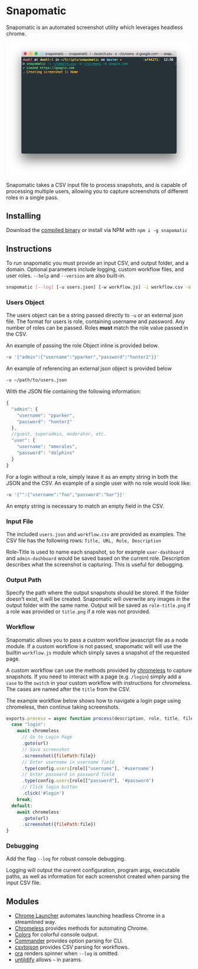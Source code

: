 # Snapomatic
Snapomatic is an automated screenshot utility which leverages headless chrome.

![Snapomatic in process of capturing screenshots](https://raw.githubusercontent.com/thedannywahl/snapomatic/master/example/inprogress.png "Snapomatic in process of capturing screenshots")

Snapomatic takes a CSV input file to process snapshots, and is capable of processing multiple users, allowing you to capture screenshots of different roles in a single pass.

## Installing
Download the [compiled binary](https://github.com/thedannywahl/snapomatic/releases/) or install via NPM with
`npm i -g snapomatic`

## Instructions
To run snapomatic you must provide an input CSV, and output folder, and a domain.  Optional parameters include logging, custom workflow files, and user roles.  `--help` and `--version` are also built-in.

```bash
snapomatic [--log] [-u users.json] [-w workflow.js] -i workflow.csv -o screenshots/ -d example.com
```

### Users Object
The users object can be a string passed directly to `-u` or an external json file.  The format for users is role, containing username and password.  Any number of roles can be passed.  Roles **must** match the role value passed in the CSV.

An example of passing the role Object inline is provided below.

```bash
-u '{"admin":{"username":"pparker","password":"hunter2"}}'
```

An example of referencing an external json object is provided below

```bash
-u ~/path/to/users.json
```

With the JSON file containing the following information:

```javascript
{
  "admin": {
    "username": "pparker",
    "password": "hunter2"
  },
  //guest, superadmin, moderator, etc.
  "user": {
    "username": "mmorales",
    "password": "dolphins"
  }
}
```

For a login without a role, simply leave it as an empty string in both the JSON and the CSV. An example of a single user with no role would look like:

```bash
-u '{"":{"username":"foo","password":"bar"}}'
```

An empty string is necessary to match an empty field in the CSV.

### Input File
The included `users.json` and `workflow.csv` are provided as examples.  The CSV file has the following rows:
`Title, URL, Role, Description`

Role-Title is used to name each snapshot, so for example `user-dashboard` and `admin-dashboard` would be saved based on the current role.  Description describes what the screenshot is capturing.  This is useful for debugging.

### Output Path
Specify the path where the output snapshots should be stored.  If the folder doesn't exist, it will be created.  Snapomatic will overwrite any images in the output folder with the same name.  Output will be saved as `role-title.png` if a role was provided or `title.png` if a role was not provided.

### Workflow
Snapomatic allows you to pass a custom workflow javascript file as a node module.  If a custom workflow is not passed, snapomatic will will use the builtin `workflow.js` module which simply saves a snapshot of the requested page.

A custom workflow can use the methods provided by [chromeless](https://github.com/prismagraphql/chromeless/) to capture snapshots.  If you need to interact with a page (e.g. `/login`) simply add a `case` to the `switch` in your custom workflow with instructions for chromeless. The cases are named after the `title` from the CSV.

The example workflow below shows how to navigate a login page using chromeless, then continue taking screenshots.

```javascript
exports.process = async function process(description, role, title, file, url, chromeless, config) {
  case "login":
    await chromeless
      // Go to Login Page
      .goto(url)
      // Save screenshot
      .screenshot({filePath:file})
      // Enter username in username field
      .type(config.users[role]["username"], '#username')
      // Enter password in password field
      .type(config.users[role]["password"], '#password')
      // Click login button
      .click('#login')
    break;
  default:
    await chromeless
      .goto(url)
      .screenshot({filePath:file})
}
```

### Debugging
Add the flag `--log` for robust console debugging.

Logging will output the current configuration, program args, executable paths, as well as information for each screenshot created when parsing the input CSV file.

## Modules
* [Chrome Launcher](https://github.com/GoogleChrome/chrome-launcher) automates launching headless Chrome in a streamlined way.
* [Chromeless](https://github.com/prismagraphql/chromeless/) provides methods for automating Chrome.
* [Colors](https://github.com/Marak/colors.js) for colorful console output.
* [Commander](https://github.com/tj/commander.js) provides option parsing for CLI.
* [csvtojson](https://github.com/Keyang/node-csvtojson) provides CSV parsing for workflows.
* [ora](https://github.com/sindresorhus/ora) renders spinner when `--log` is omitted.
* [untildify](https://github.com/sindresorhus/untildify) allows `~` in params.
